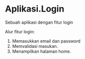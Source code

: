 # Aplikasi.Login
Sebuah aplikasi dengan fitur login

Alur fitur login:  
1. Memasukkan email dan password
2. Memvalidasi masukan.
3. Menampilkan halaman home.
